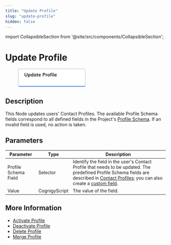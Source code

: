 ```yaml
---
title: "Update Profile" 
slug: "update-profile" 
hidden: false 
---
```

import CollapsibleSection from '@site/src/components/CollapsibleSection';


# Update Profile

<figure>
  <img class="image-center" src="../../../../../static/img/_assets/ai/build/node-reference/analytics/update-profile.png" width="50%" />
</figure>

## Description

This Node updates users' Contact Profiles.
The available Profile Schema fields correspond to all defined fields in the Project's [Profile Schema](../../../analyze/contact-profiles.md#profile-schema). 
If an invalid field is used, no action is taken.

## Parameters

| Parameter            | Type          | Description                                                                                                                                                                                                                                                                                  |
|----------------------|---------------|----------------------------------------------------------------------------------------------------------------------------------------------------------------------------------------------------------------------------------------------------------------------------------------------|
| Profile Schema Field | Selector      | Identify the field in the user's Contact Profile that needs to be updated. The predefined Profile Schema fields are described in [Contact Profiles](../../../analyze/contact-profiles.md); you can also create a [custom field](../../../analyze/contact-profiles.md#create-a-custom-field). |
| Value                | CognigyScript | The value of the field.                                                                                                                                                                                                                                                                      |

## More Information

- [Activate Profile](activate-profile.md)
- [Deactivate Profile](deactivate-profile.md)
- [Delete Profile](delete-profile.md)
- [Merge Profile](merge-profile.md)